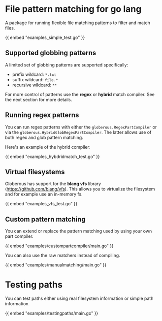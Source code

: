 # File pattern matching for go lang

A package for running flexible file matching patterns to filter and match files.

{{ embed "examples_simple_test.go" }}

## Supported globbing patterns

A limited set of globbing patterns are supported specifically:

- prefix wildcard: `*.txt`
- suffix wildcard: `file.*`
- recursive wildcard: `**`

For more control of patterns use the **regex** or **hybrid** match compiler. See the
next section for more details.


## Running regex patterns

You can run regex patterns with either the `globerous.RegexPartCompiler` or via the
`globerous.HybridGlobRegexPartCompiler`. The latter allows use of both regex and glob
pattern matching.

Here's an example of the hybrid compiler:

{{ embed "examples_hybdridmatch_test.go" }}

## Virtual filesystems

Globerous has support for the **blang vfs** library (https://github.com/blang/vfs). This
allows you to virtualize the filesystem and for example use an in-memory fs.

{{ embed "examples_vfs_test.go" }}

## Custom pattern matching

You can extend or replace the pattern matching used by using your own part compiler.

{{ embed "examples/custompartcompiler/main.go" }}

You can also use the raw matchers instead of compiling.

{{ embed "examples/manualmatching/main.go" }}

# Testing paths

You can test paths either using real filesystem information or simple path information.

{{ embed "examples/testingpaths/main.go" }}
